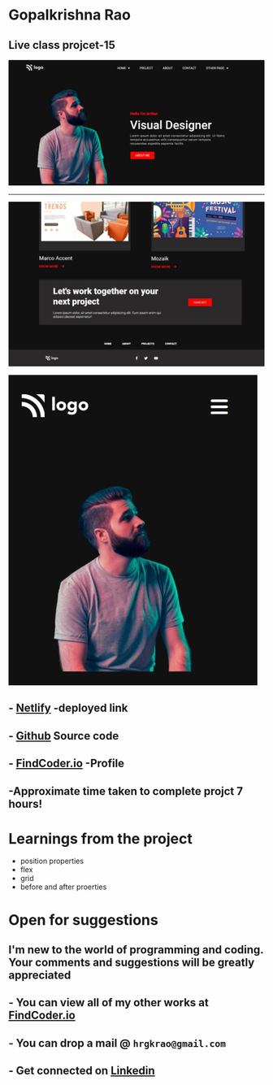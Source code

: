 
# **Gopalkrishna Rao**


## Live class projcet-15
![preview](./screenshot/Capture.JPG)

***
![preview](./screenshot/Capture2.JPG)


![responsive](./screenshot/responsive.JPG)




## - [Netlify](https://lcproject15porfoliapage.netlify.app/) -deployed link


## -  [Github](https://github.com/GopalkrishaRao/WebDev/tree/main/LC%20Project%2015) Source code

## -  [FindCoder.io](https://www.findcoder.io/u/hrgkrao) -Profile 

## -Approximate time taken to complete projct **7 hours!**

# __Learnings from the project__
- position properties
- flex 
- grid
- before and after proerties


#
# Open for suggestions

## I'm new to the world of programming and coding. Your comments and suggestions will be greatly appreciated 

## - You can view all of my other works at  [FindCoder.io](https://www.findcoder.io/u/hrgkrao) 
## - You can drop a mail @  **`hrgkrao@gmail.com `**
## -  Get connected on [Linkedin](https://www.linkedin.com/in/h-r-gopalkrishna-rao-a2830216b/)
#











